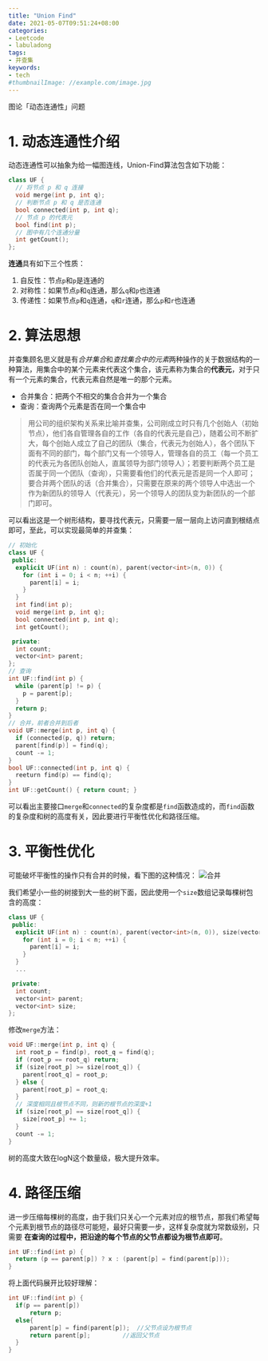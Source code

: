 ```yaml
---
title: "Union Find"
date: 2021-05-07T09:51:24+08:00
categories:
- Leetcode
- labuladong
tags:
- 并查集
keywords:
- tech
#thumbnailImage: //example.com/image.jpg
---
```

图论「动态连通性」问题
<!--more-->
# 1. 动态连通性介绍
动态连通性可以抽象为给一幅图连线，Union-Find算法包含如下功能：
```cpp
class UF {
  // 将节点 p 和 q 连接
  void merge(int p, int q);
  // 判断节点 p 和 q 是否连通
  bool connected(int p, int q);
  // 节点 p 的代表元
  bool find(int p);
  // 图中有几个连通分量
  int getCount();
};
```

**连通**具有如下三个性质：
1. 自反性：节点`p`和`p`是连通的
2. 对称性：如果节点`p`和`q`连通，那么`q`和`p`也连通
3. 传递性：如果节点`p`和`q`连通，`q`和`r`连通，那么`p`和`r`也连通

# 2. 算法思想
并查集顾名思义就是有*合并集合*和*查找集合中的元素*两种操作的关于数据结构的一种算法，用集合中的某个元素来代表这个集合，该元素称为集合的**代表元**，对于只有一个元素的集合，代表元素自然是唯一的那个元素。

- 合并集合：把两个不相交的集合合并为一个集合
- 查询：查询两个元素是否在同一个集合中

> 用公司的组织架构关系来比喻并查集，公司刚成立时只有几个创始人（初始节点），他们各自管理各自的工作（各自的代表元是自己），随着公司不断扩大，每个创始人成立了自己的团队（集合，代表元为创始人），各个团队下面有不同的部门，每个部门又有一个领导人，管理各自的员工（每一个员工的代表元为各团队创始人，直属领导为部门领导人）；若要判断两个员工是否属于同一个团队（查询），只需要看他们的代表元是否是同一个人即可；要合并两个团队的话（合并集合），只需要在原来的两个领导人中选出一个作为新团队的领导人（代表元），另一个领导人的团队变为新团队的一个部门即可。

可以看出这是一个树形结构，要寻找代表元，只需要一层一层向上访问直到根结点即可，至此，可以实现最简单的并查集：
```cpp
// 初始化
class UF {
 public:
  explicit UF(int n) : count(n), parent(vector<int>(n, 0)) {
    for (int i = 0; i < n; ++i) {
      parent[i] = i;
    }
  }
  int find(int p);
  void merge(int p, int q);
  bool connected(int p, int q);
  int getCount();

 private:
  int count;
  vector<int> parent;
};
// 查询
int UF::find(int p) {
  while (parent[p] != p) {
    p = parent[p];
  }
  return p;
}
// 合并，前者合并到后者
void UF::merge(int p, int q) {
  if (connected(p, q)) return;
  parent[find(p)] = find(q);
  count -= 1;
}
bool UF::connected(int p, int q) {
  reeturn find(p) == find(q);
}
int UF::getCount() { return count; }
```

可以看出主要接口`merge`和`connected`的复杂度都是`find`函数造成的，而`find`函数的复杂度和树的高度有关，因此要进行平衡性优化和路径压缩。

# 3. 平衡性优化
可能破坏平衡性的操作只有合并的时候，看下图的这种情况：
![合并]()

我们希望小一些的树接到大一些的树下面，因此使用一个`size`数组记录每棵树包含的高度：
```cpp
class UF {
 public:
  explicit UF(int n) : count(n), parent(vector<int>(n, 0)), size(vector<int>(n, 1)) {
    for (int i = 0; i < n; ++i) {
      parent[i] = i;
    }
  }
  ...

 private:
  int count;
  vector<int> parent;
  vector<int> size;
};
```

修改`merge`方法：
```cpp
void UF::merge(int p, int q) {
  int root_p = find(p), root_q = find(q);
  if (root_p == root_q) return;
  if (size[root_p] >= size[root_q]) {
    parent[root_q] = root_p;
  } else {
    parent[root_p] = root_q;
  }
  // 深度相同且根节点不同，则新的根节点的深度+1
  if (size[root_p] == size[root_q]) {
    size[root_p] += 1;
  }
  count -= 1;
}
```

树的高度大致在logN这个数量级，极大提升效率。

# 4. 路径压缩
进一步压缩每棵树的高度，由于我们只关心一个元素对应的根节点，那我们希望每个元素到根节点的路径尽可能短，最好只需要一步，这样复杂度就为常数级别，只需要
**在查询的过程中，把沿途的每个节点的父节点都设为根节点即可**。
```cpp
int UF::find(int p) {
  return (p == parent[p]) ? x : (parent[p] = find(parent[p]));
}
```

将上面代码展开比较好理解：
```cpp
int UF::find(int p) {
  if(p == parent[p])
      return p;
  else{
      parent[p] = find(parent[p]);  //父节点设为根节点
      return parent[p];         //返回父节点
  }
}
```
